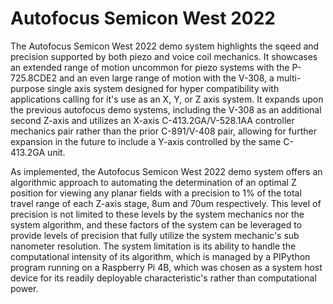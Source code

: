 # Autofocus Semicon West 2022



The Autofocus Semicon West 2022 demo system highlights the sqeed and precision supported by both piezo and voice coil mechanics. It showcases an extended range of motion uncommon for piezo systems with the P-725.8CDE2 and an even large range of motion with the V-308, a multi-purpose single axis system designed for hyper compatibility with applications calling for it's use as an X, Y, or Z axis system. It expands upon the previous autofocus demo systems, including the V-308 as an additional second Z-axis and utilizes an X-axis C-413.2GA/V-528.1AA controller mechanics pair rather than the prior C-891/V-408 pair, allowing for further expansion in the future to include a Y-axis controlled by the same C-413.2GA unit.

As implemented, the Autofocus Semicon West 2022 demo system offers an algorithmic approach to automating the determination of an optimal Z position for viewing any planar fields with a precision to 1% of the total travel range of each Z-axis stage, 8um and 70um respectively. This level of precision is not limited to these levels by the system mechanics nor the system algorithm, and these factors of the system can be leveraged to provide levels of precision that fully utilize the system mechanic's sub nanometer resolution. The system limitation is its ability to handle the computational intensity of its algorithm, which is managed by a PIPython program running on a Raspberry Pi 4B, which was chosen as a system host device for its readily deployable characteristic's rather than computational power.
